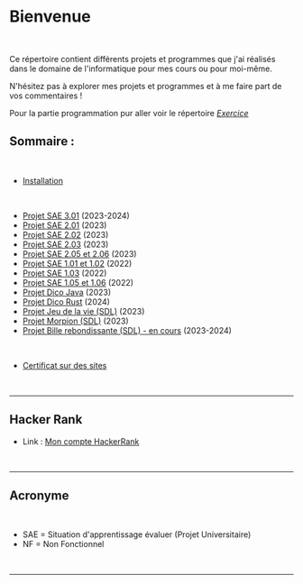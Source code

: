 # Bienvenue

</br>

Ce répertoire contient différents projets et programmes que j'ai réalisés dans le domaine de l'informatique pour mes cours ou pour moi-même.

N'hésitez pas à explorer mes projets et programmes et à me faire part de vos commentaires !

Pour la partie programmation pur aller voir le répertoire [*Exercice*](https://github.com/DorianBucc/Exercice)

## Sommaire :

</br>

- [Installation](https://github.com/DorianBucc/Project/tree/main/1-Installation)

</br>

- [Projet SAE 3.01](https://github.com/DorianBucc/Project/tree/main/J++) (2023-2024)
- [Projet SAE 2.01](https://github.com/DorianBucc/Project/tree/main/SAE_201(QD_IHM)) (2023)
- [Projet SAE 2.02](https://github.com/DorianBucc/Project/tree/main/SAE_202(Graphe)) (2023)
- [Projet SAE 2.03](https://github.com/DorianBucc/Project/tree/main/SAE_203(Assembleur)) (2023)
- [Projet SAE 2.05 et 2.06](https://github.com/DorianBucc/Project/tree/main/SAE_205_206) (2023)
- [Projet SAE 1.01 et 1.02](https://github.com/DorianBucc/Project/tree/main/SAE_101_102) (2022)
- [Projet SAE 1.03](https://github.com/DorianBucc/Project/tree/main/SAE_103) (2022)
- [Projet SAE 1.05 et 1.06](https://github.com/DorianBucc/Project/tree/main/SAE_105_106) (2022)
- [Projet Dico Java](https://github.com/DorianBucc/Project/tree/main/DicoJava) (2023)
- [Projet Dico Rust](https://github.com/DorianBucc/Project/tree/main/dico_rust) (2024)
- [Projet Jeu de la vie (SDL)](https://github.com/DorianBucc/Project/tree/main/SDL/GOLVersionTab) (2023)
- [Projet Morpion (SDL)](https://github.com/DorianBucc/Project/tree/main/SDL/Morpion) (2023)
- [Projet Bille rebondissante (SDL) - en cours](https://github.com/DorianBucc/Project/tree/main/SDL/ColisionGraviteNF) (2023-2024)

</br>

- [Certificat sur des sites](https://github.com/DorianBucc/Project/tree/main/2-Certificat)

</br>

---

## Hacker Rank

* Link : [Mon compte HackerRank](https://www.hackerrank.com/profile/bucchiottydorian)

</br>

---

## Acronyme

</br>

- SAE = Situation d'apprentissage évaluer (Projet Universitaire)
- NF = Non Fonctionnel

</br>

---